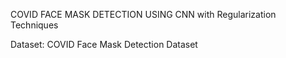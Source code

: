 COVID FACE MASK DETECTION USING CNN with Regularization Techniques


Dataset: COVID Face Mask Detection Dataset 
